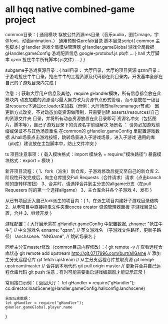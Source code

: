 <!--
 * @Author: burt
 * @Date: 2019-08-15 14:28:50
 * @LastEditors: burt
 * @LastEditTime: 2019-09-03 14:28:23
 * @Description: 
 -->
# all hqq native combined-game project

common目录：{
	通用模块
	存放公共资源res目录（音乐audio，图片image，字体font，动画animation，）
	通用预制件prefab目录
	脚本目录script{
		common 主包脚本{
			gHandler 游戏全局模块管理器
			gHandler.gameGlobal 游戏全局数据
			gHandler.gameConfig 游戏配置信息
			google-protobuf.js pb库
			...
		}
		hall 大厅脚本
		qznn 抢庄牛牛所有脚本(.js文件)
		...
	}
}

subgame子游戏资源目录：{
	hall目录：
		大厅目录，大厅的项目资源
	qznn目录：
		子游戏抢庄牛牛目录，抢庄牛牛的工程资源及代码都在此目录内，开发基本全部在自己的子游戏目录内完成
}

注意：{
	获取大厅用户信息及其他，require gHandler模块，所有信息都会放在此模块内
	动态加载的资源请尽最大努力改为资源节点形式管理，而不是放在一级目录resource下通过cc.loader来加载（示例：大厅场景hallresmanager节点）
	因更新方式改变，不对动态加载资源做限制，只需要创建 asserts/resources/自己的资源文件夹  目录，并将所有动态资源放置在此目录即可
	资源名冲突（包括图片，脚本等），自己子游戏目录下的资源名字前缀解决
	场景名 ： 请务必加游戏前缀或保证不与其他场景重名
	在common的 gHandler.gameConfig 里配置游戏数据
	从hall场景点击游戏按钮，跳转场景进入子游戏场景，进入子游戏
	通用的库（pb库）建议放在主包脚本中，防止文件冲突
}

ts 项目注意事项：{
	载入模块格式：import 模块名 = require("模块路径")
	暴露模块格式：export = 模块
}

新开项目流程：{
	1、fork（派生）新仓库，子游戏修改后提交至自己的新仓库
	2、阶段性开发完成后，向主仓库提交Pull Requests（合并请求）请求（点击branch 前的旋转样按钮）
	3、合并时，请选择合并到主分支的allgame分支（在pull Requesers 时的第一个选择allgame）
	3、主仓库合并各个子游戏
	4、发布
}

从已有项目迁入自己fork派生的项目内：{
	1、在派生项目内建好子游戏目录结构
	2、从老项目中直接拖曳文件夹至cocos creator 资源管理器面板 子游戏目录位置，合并
	3、继续开发
}

游戏配置：{
	大厅展示需在 gHandler.gameConfig 中配置数据,
	zhname: "抢庄牛牛", // 中文游戏名
    enname: "qznn", // 英文游戏名 （子游戏文件路径，更新子路径）
    lanchscene: "NNGame", // 跳转场景名
}

同步主分支master修改（common目录内容修改）：{
	git remote -v // 查看远程仓库状态
	git remote add upstream http://git.0717996.com/burt/allGame // 添加主分支远程仓库
	git fetch upstream // 从主分支远程仓库拉取资源
	git merge upstream/master // 合并到本地代码
	git pull origin master // 更新并合并自己远程仓库代码
	git push 
	注意：有时可能需要重启游戏编辑器才能显示正常
}

常用接口示例：{
	返回大厅：
	let gHandler = require("gHandler");
    cc.director.loadScene(gHandler.gameConfig.hallconfig.lanchscene)

	获取玩家数据：
	let gHandler = require("gHandler");
	gHanler.gameGlobal.player.name
}


